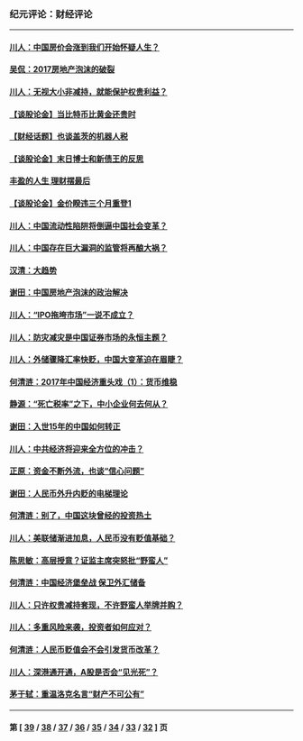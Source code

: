 ### 纪元评论：财经评论
---
#### [川人：中国房价会涨到我们开始怀疑人生？](../../pages/nsc1026/n8901652.md) 
#### [吴侃：2017房地产泡沫的破裂](../../pages/nsc1026/n8901588.md) 
#### [川人：无视大小非减持，就能保护权贵利益？](../../pages/nsc1026/n8875163.md) 
#### [【谈股论金】当比特币比黄金还贵时](../../pages/nsc1026/n8868754.md) 
#### [【财经话题】也谈盖茨的机器人税](../../pages/nsc1026/n8863766.md) 
#### [【谈股论金】末日博士和新债王的反思](../../pages/nsc1026/n8852266.md) 
#### [丰盈的人生 理财摆最后](../../pages/nsc1026/n8854768.md) 
#### [【谈股论金】金价睽违三个月重登1](../../pages/nsc1026/n8843463.md) 
#### [川人：中国流动性陷阱将倒逼中国社会变革？](../../pages/nsc1026/n8835671.md) 
#### [川人：中国存在巨大漏洞的监管将再酿大祸？](../../pages/nsc1026/n8829040.md) 
#### [汉清：大趋势](../../pages/nsc1026/n8826962.md) 
#### [谢田：中国房地产泡沫的政治解决](../../pages/nsc1026/n8738460.md) 
#### [川人：“IPO拖垮市场”一说不成立？](../../pages/nsc1026/n8711242.md) 
#### [川人：防灾减灾是中国证券市场的永恒主题？](../../pages/nsc1026/n8705818.md) 
#### [川人：外储骤降汇率快贬，中国大变革迫在眉睫？](../../pages/nsc1026/n8686861.md) 
#### [何清涟：2017年中国经济重头戏（1）：货币维稳](../../pages/nsc1026/n8667301.md) 
#### [静源：“死亡税率”之下，中小企业何去何从？](../../pages/nsc1026/n8659566.md) 
#### [谢田：入世15年的中国如何转正](../../pages/nsc1026/n8634200.md) 
#### [川人：中共经济将迎来全方位的冲击？](../../pages/nsc1026/n8631561.md) 
#### [正原：资金不断外流，也谈“信心问题”](../../pages/nsc1026/n8631553.md) 
#### [谢田：人民币外升内贬的电梯理论](../../pages/nsc1026/n8611644.md) 
#### [何清涟：别了，中国这块曾经的投资热土](../../pages/nsc1026/n8608643.md) 
#### [川人：美联储渐进加息，人民币没有贬值基础？](../../pages/nsc1026/n8605514.md) 
#### [陈思敏：高层授意？证监主席突怒批“野蛮人”](../../pages/nsc1026/n8567410.md) 
#### [何清涟：中国经济堡垒战 保卫外汇储备](../../pages/nsc1026/n8562414.md) 
#### [川人：只许权贵减持套现，不许野蛮人举牌并购？](../../pages/nsc1026/n8559096.md) 
#### [川人：多重风险来袭，投资者如何应对？](../../pages/nsc1026/n8555108.md) 
#### [何清涟：人民币贬值会不会引发货币改革？](../../pages/nsc1026/n8550506.md) 
#### [川人：深港通开通，A股是否会“见光死”？](../../pages/nsc1026/n8531250.md) 
#### [茅于轼：重温洛克名言“财产不可公有”](../../pages/nsc1026/n8521777.md) 

---
#### 第 [ [39](./39.md) / [38](./38.md) / [37](./37.md) / [36](./36.md) / [35](./35.md) / [34](./34.md) / [33](./33.md) / [32](./32.md) ] 页
